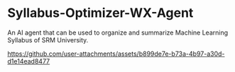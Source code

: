 # Syllabus-Optimizer-WX-Agent
An AI agent that can be used to organize and summarize Machine Learning Syllabus of SRM University.



https://github.com/user-attachments/assets/b899de7e-b73a-4b97-a30d-d1e14ead8477

